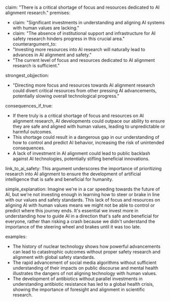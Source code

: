 claim: "There is a critical shortage of focus and resources dedicated to AI alignment research."
premises:
  - claim: "Significant investments in understanding and aligning AI systems with human values are lacking."
  - claim: "The absence of institutional support and infrastructure for AI safety research hinders progress in this crucial area."
counterargument_to:
  - "Investing more resources into AI research will naturally lead to advances in AI alignment and safety."
  - "The current level of focus and resources dedicated to AI alignment research is sufficient."

strongest_objjection:
  - "Directing more focus and resources towards AI alignment research could divert critical resources from other pressing AI advancements, potentially slowing overall technological progress."

consequences_if_true:
  - If there truly is a critical shortage of focus and resources on AI alignment research, AI developments could outpace our ability to ensure they are safe and aligned with human values, leading to unpredictable or harmful outcomes.
  - This shortage could result in a dangerous gap in our understanding of how to control and predict AI behavior, increasing the risk of unintended consequences.
  - A lack of investment in AI alignment could lead to public backlash against AI technologies, potentially stifling beneficial innovations.

link_to_ai_safety: This argument underscores the importance of prioritizing research into AI alignment to ensure the development of artificial intelligence that is safe and beneficial for humanity.

simple_explanation: Imagine we're in a car speeding towards the future of AI, but we're not investing enough in learning how to steer or brake in line with our values and safety standards. This lack of focus and resources on aligning AI with human values means we might not be able to control or predict where this journey ends. It's essential we invest more in understanding how to guide AI in a direction that's safe and beneficial for everyone, rather than risking a crash because we didn't understand the importance of the steering wheel and brakes until it was too late.

examples:
  - The history of nuclear technology shows how powerful advancements can lead to catastrophic outcomes without proper safety research and alignment with global safety standards.
  - The rapid advancement of social media algorithms without sufficient understanding of their impacts on public discourse and mental health illustrates the dangers of not aligning technology with human values.
  - The development of antibiotics without parallel investments in understanding antibiotic resistance has led to a global health crisis, showing the importance of foresight and alignment in scientific research.